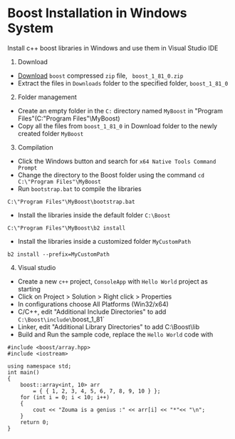 # Boost Installation in Windows System

Install c++ boost libraries in Windows and use them in Visual Studio IDE

1. Download
* [Download](https://www.boost.org/doc/libs/1_81_0/more/getting_started/windows.html#build-from-the-visual-studio-ide) `boost` compressed `zip` file, ` boost_1_81_0.zip`
* Extract the files in `Downloads` folder to the specified folder, `boost_1_81_0`

2. Folder management 
* Create an empty folder in the `C:` directory named `MyBoost` in "Program Files"(C:\"Program Files"\MyBoost)
* Copy all the files from `boost_1_81_0` in Download folder to the newly created folder `MyBoost`

3. Compilation 
* Click the Windows button and search for `x64 Native Tools Command Prompt`
* Change the directory to the Boost folder using the command `cd C:\"Program Files"\MyBoost`
* Run `bootstrap.bat` to compile the libraries 
```
C:\"Program Files"\MyBoost\bootstrap.bat
```
* Install the libraries inside the default folder `C:\Boost`
```
C:\"Program Files"\MyBoost\b2 install
```
* Install the libraries inside a customized folder `MyCustomPath`
```
b2 install --prefix=MyCustomPath
```
4. Visual studio

* Create a new `c++` project,  `ConsoleApp` with `Hello World` project as starting 
* Click on Project > Solution > Right click > Properties
* In configurations choose All Platforms (Win32/x64)
* C/C++, edit "Additional Include Directories" to add `C:\Boost\include\`boost_1_81`
* Linker, edit "Additional Library Directories" to add C:\Boost\lib
* Build and Run the sample code, replace the `Hello World` code with 
```
#include <boost/array.hpp>
#include <iostream>
    
using namespace std;
int main()
{
    boost::array<int, 10> arr
        = { { 1, 2, 3, 4, 5, 6, 7, 8, 9, 10 } };
    for (int i = 0; i < 10; i++) 
    {
        cout << "Zouma is a genius :" << arr[i] << "*"<< "\n";
    }
    return 0;
}
```
